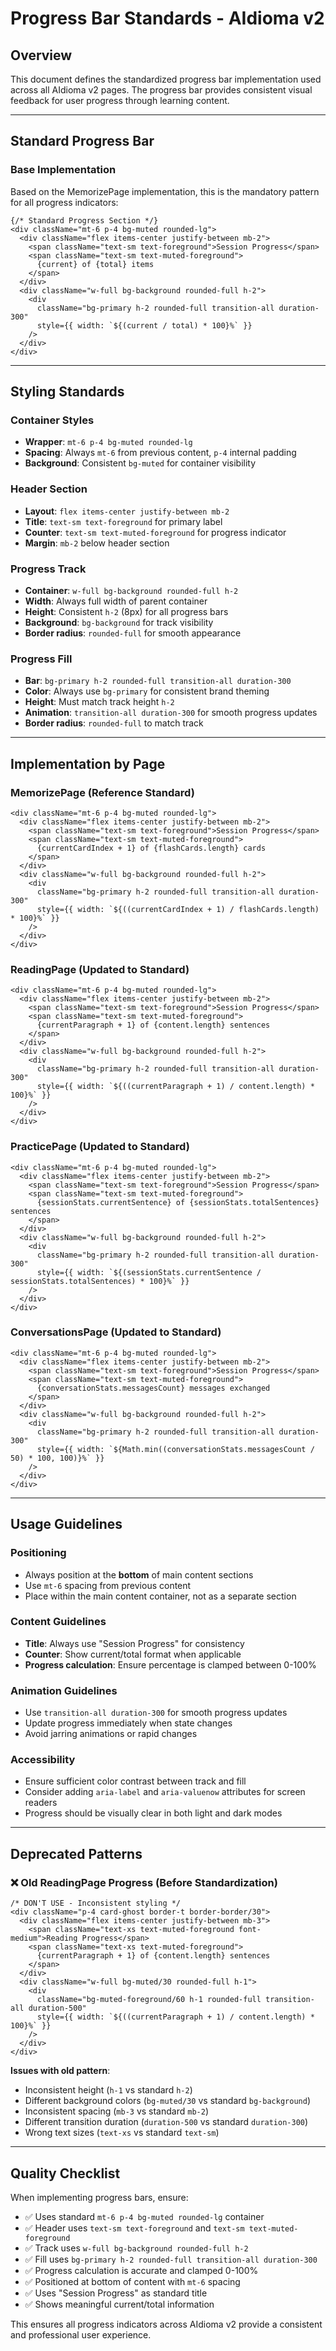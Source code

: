 # Progress Bar Standards - AIdioma v2

## Overview

This document defines the standardized progress bar implementation used across all AIdioma v2 pages. The progress bar provides consistent visual feedback for user progress through learning content.

---

## Standard Progress Bar

### **Base Implementation**
Based on the MemorizePage implementation, this is the mandatory pattern for all progress indicators:

```tsx
{/* Standard Progress Section */}
<div className="mt-6 p-4 bg-muted rounded-lg">
  <div className="flex items-center justify-between mb-2">
    <span className="text-sm text-foreground">Session Progress</span>
    <span className="text-sm text-muted-foreground">
      {current} of {total} items
    </span>
  </div>
  <div className="w-full bg-background rounded-full h-2">
    <div
      className="bg-primary h-2 rounded-full transition-all duration-300"
      style={{ width: `${(current / total) * 100}%` }}
    />
  </div>
</div>
```

---

## Styling Standards

### **Container Styles**
- **Wrapper**: `mt-6 p-4 bg-muted rounded-lg`
- **Spacing**: Always `mt-6` from previous content, `p-4` internal padding
- **Background**: Consistent `bg-muted` for container visibility

### **Header Section**
- **Layout**: `flex items-center justify-between mb-2`
- **Title**: `text-sm text-foreground` for primary label
- **Counter**: `text-sm text-muted-foreground` for progress indicator
- **Margin**: `mb-2` below header section

### **Progress Track**
- **Container**: `w-full bg-background rounded-full h-2`
- **Width**: Always full width of parent container
- **Height**: Consistent `h-2` (8px) for all progress bars
- **Background**: `bg-background` for track visibility
- **Border radius**: `rounded-full` for smooth appearance

### **Progress Fill**
- **Bar**: `bg-primary h-2 rounded-full transition-all duration-300`
- **Color**: Always use `bg-primary` for consistent brand theming
- **Height**: Must match track height `h-2`
- **Animation**: `transition-all duration-300` for smooth progress updates
- **Border radius**: `rounded-full` to match track

---

## Implementation by Page

### **MemorizePage (Reference Standard)**
```tsx
<div className="mt-6 p-4 bg-muted rounded-lg">
  <div className="flex items-center justify-between mb-2">
    <span className="text-sm text-foreground">Session Progress</span>
    <span className="text-sm text-muted-foreground">
      {currentCardIndex + 1} of {flashCards.length} cards
    </span>
  </div>
  <div className="w-full bg-background rounded-full h-2">
    <div
      className="bg-primary h-2 rounded-full transition-all duration-300"
      style={{ width: `${((currentCardIndex + 1) / flashCards.length) * 100}%` }}
    />
  </div>
</div>
```

### **ReadingPage (Updated to Standard)**
```tsx
<div className="mt-6 p-4 bg-muted rounded-lg">
  <div className="flex items-center justify-between mb-2">
    <span className="text-sm text-foreground">Session Progress</span>
    <span className="text-sm text-muted-foreground">
      {currentParagraph + 1} of {content.length} sentences
    </span>
  </div>
  <div className="w-full bg-background rounded-full h-2">
    <div
      className="bg-primary h-2 rounded-full transition-all duration-300"
      style={{ width: `${((currentParagraph + 1) / content.length) * 100}%` }}
    />
  </div>
</div>
```

### **PracticePage (Updated to Standard)**
```tsx
<div className="mt-6 p-4 bg-muted rounded-lg">
  <div className="flex items-center justify-between mb-2">
    <span className="text-sm text-foreground">Session Progress</span>
    <span className="text-sm text-muted-foreground">
      {sessionStats.currentSentence} of {sessionStats.totalSentences} sentences
    </span>
  </div>
  <div className="w-full bg-background rounded-full h-2">
    <div
      className="bg-primary h-2 rounded-full transition-all duration-300"
      style={{ width: `${(sessionStats.currentSentence / sessionStats.totalSentences) * 100}%` }}
    />
  </div>
</div>
```

### **ConversationsPage (Updated to Standard)**
```tsx
<div className="mt-6 p-4 bg-muted rounded-lg">
  <div className="flex items-center justify-between mb-2">
    <span className="text-sm text-foreground">Session Progress</span>
    <span className="text-sm text-muted-foreground">
      {conversationStats.messagesCount} messages exchanged
    </span>
  </div>
  <div className="w-full bg-background rounded-full h-2">
    <div
      className="bg-primary h-2 rounded-full transition-all duration-300"
      style={{ width: `${Math.min((conversationStats.messagesCount / 50) * 100, 100)}%` }}
    />
  </div>
</div>
```

---

## Usage Guidelines

### **Positioning**
- Always position at the **bottom** of main content sections
- Use `mt-6` spacing from previous content
- Place within the main content container, not as a separate section

### **Content Guidelines**
- **Title**: Always use "Session Progress" for consistency
- **Counter**: Show current/total format when applicable
- **Progress calculation**: Ensure percentage is clamped between 0-100%

### **Animation Guidelines**
- Use `transition-all duration-300` for smooth progress updates
- Update progress immediately when state changes
- Avoid jarring animations or rapid changes

### **Accessibility**
- Ensure sufficient color contrast between track and fill
- Consider adding `aria-label` and `aria-valuenow` attributes for screen readers
- Progress should be visually clear in both light and dark modes

---

## Deprecated Patterns

### **❌ Old ReadingPage Progress (Before Standardization)**
```tsx
/* DON'T USE - Inconsistent styling */
<div className="p-4 card-ghost border-t border-border/30">
  <div className="flex items-center justify-between mb-3">
    <span className="text-xs text-muted-foreground font-medium">Reading Progress</span>
    <span className="text-xs text-muted-foreground">
      {currentParagraph + 1} of {content.length} sentences
    </span>
  </div>
  <div className="w-full bg-muted/30 rounded-full h-1">
    <div
      className="bg-muted-foreground/60 h-1 rounded-full transition-all duration-500"
      style={{ width: `${((currentParagraph + 1) / content.length) * 100}%` }}
    />
  </div>
</div>
```

**Issues with old pattern**:
- Inconsistent height (`h-1` vs standard `h-2`)
- Different background colors (`bg-muted/30` vs standard `bg-background`)
- Inconsistent spacing (`mb-3` vs standard `mb-2`)
- Different transition duration (`duration-500` vs standard `duration-300`)
- Wrong text sizes (`text-xs` vs standard `text-sm`)

---

## Quality Checklist

When implementing progress bars, ensure:

- ✅ Uses standard `mt-6 p-4 bg-muted rounded-lg` container
- ✅ Header uses `text-sm text-foreground` and `text-sm text-muted-foreground`
- ✅ Track uses `w-full bg-background rounded-full h-2`
- ✅ Fill uses `bg-primary h-2 rounded-full transition-all duration-300`
- ✅ Progress calculation is accurate and clamped 0-100%
- ✅ Positioned at bottom of content with `mt-6` spacing
- ✅ Uses "Session Progress" as standard title
- ✅ Shows meaningful current/total information

This ensures all progress indicators across AIdioma v2 provide a consistent and professional user experience.
